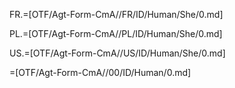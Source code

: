FR.=[OTF/Agt-Form-CmA//FR/ID/Human/She/0.md]

PL.=[OTF/Agt-Form-CmA//PL/ID/Human/She/0.md]

US.=[OTF/Agt-Form-CmA//US/ID/Human/She/0.md]

=[OTF/Agt-Form-CmA//00/ID/Human/0.md]

